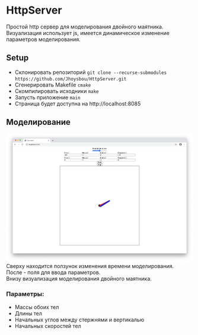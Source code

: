 # HttpServer
Простой http сервер для моделирования двойного маятника. Визуализация использует js, имеется динамическое изменение параметров 
моделирования. 

## Setup
- Склонировать репозиторий `git clone --recurse-submodules https://github.com/Jhoysbou/HttpServer.git`
- Сгенерировать Makefile `cmake`
- Скомпилировать исходники `make`
- Запусть приложение `main`
- Страница будет доступна на http://localhost:8085


## Моделирование
![Интерфейс](./img/example.png)
Сверху находится ползунок изменения времени моделирования. \
После - поля для ввода параметров.\
Внизу визуализация моделирования двойного маятника.

### Параметры:
- Массы обоих тел
- Длины тел
- Начальных углов между стержнями и вертикалью
- Начальных скоростей тел
